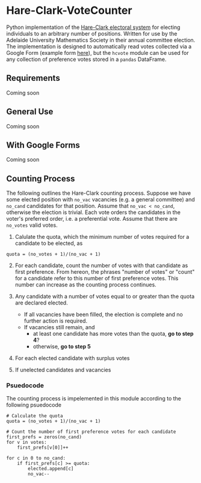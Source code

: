 # Hare-Clark-VoteCounter
Python implementation of the [Hare-Clark electoral system](http://www.abc.net.au/elections/tas/2006/guide/hareclark.htm) for electing individuals to an arbitrary number of positions. Written for use by the Adelaide University Mathematics Society in their annual committee election. The implementation is designed to automatically read votes collected via a Google Form (example form [here]()), but the `hcvote` module can be used for any collection of preference votes stored in a `pandas` DataFrame.

## Requirements
Coming soon

## General Use
Coming soon

## With Google Forms
Coming soon

## Counting Process
The following outlines the Hare-Clark counting process. Suppose we have some elected position with ```no_vac``` vacancies (e.g. a general committee) and ```no_cand``` candidates for that position. Assume that ```no_vac < no_cand```, otherwise the election is trivial. Each vote orders the candidates in the voter's preferred order, i.e. a preferential vote. Assume that there are ```no_votes``` valid votes.

1. Calulate the quota, which the minimum number of votes required for a candidate to be elected, as 
```
quota = (no_votes + 1)/(no_vac + 1)
```

2. For each candidate, count the number of votes with that candidate as first preference. From hereon, the phrases "number of votes" or "count" for a candidate refer to this number of first preference votes. This number can increase as the counting process continues. 

3. Any candidate with a number of votes equal to or greater than the quota are declared elected.
	* If all vacancies have been filled, the election is complete and no further action is required.
	* If vacancies still remain, and
		* at least one candidate has more votes than the quota, **go to step 4**?
		* otherwise, **go to step 5**

4. For each elected candidate with surplus votes 

5. If unelected candidates and vacancies 



### Psuedocode
The counting process is impelemented in this module according to the following psuedocode
```
# Calculate the quota
quota = (no_votes + 1)/(no_vac + 1)

# Count the number of first preference votes for each candidate
first_prefs = zeros(no_cand)
for v in votes:
	first_prefs[v[0]]++

for c in 0 to no_cand:
	if first_prefs[c] >= quota:
		elected.append[c]
		no_vac--
		

```